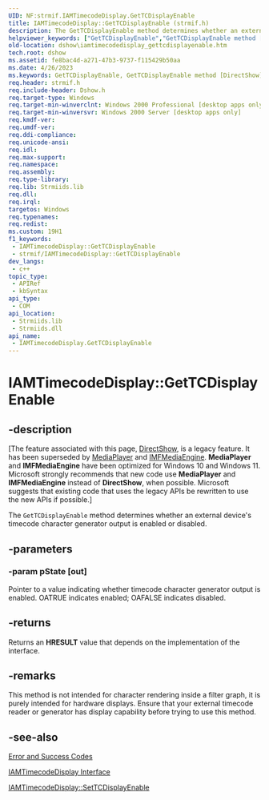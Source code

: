 ```yaml
---
UID: NF:strmif.IAMTimecodeDisplay.GetTCDisplayEnable
title: IAMTimecodeDisplay::GetTCDisplayEnable (strmif.h)
description: The GetTCDisplayEnable method determines whether an external device's timecode character generator output is enabled or disabled.
helpviewer_keywords: ["GetTCDisplayEnable","GetTCDisplayEnable method [DirectShow]","GetTCDisplayEnable method [DirectShow]","IAMTimecodeDisplay interface","IAMTimecodeDisplay interface [DirectShow]","GetTCDisplayEnable method","IAMTimecodeDisplay.GetTCDisplayEnable","IAMTimecodeDisplay::GetTCDisplayEnable","IAMTimecodeDisplayGetTCDisplayEnable","dshow.iamtimecodedisplay_gettcdisplayenable","strmif/IAMTimecodeDisplay::GetTCDisplayEnable"]
old-location: dshow\iamtimecodedisplay_gettcdisplayenable.htm
tech.root: dshow
ms.assetid: fe8bac4d-a271-47b3-9737-f115429b50aa
ms.date: 4/26/2023
ms.keywords: GetTCDisplayEnable, GetTCDisplayEnable method [DirectShow], GetTCDisplayEnable method [DirectShow],IAMTimecodeDisplay interface, IAMTimecodeDisplay interface [DirectShow],GetTCDisplayEnable method, IAMTimecodeDisplay.GetTCDisplayEnable, IAMTimecodeDisplay::GetTCDisplayEnable, IAMTimecodeDisplayGetTCDisplayEnable, dshow.iamtimecodedisplay_gettcdisplayenable, strmif/IAMTimecodeDisplay::GetTCDisplayEnable
req.header: strmif.h
req.include-header: Dshow.h
req.target-type: Windows
req.target-min-winverclnt: Windows 2000 Professional [desktop apps only]
req.target-min-winversvr: Windows 2000 Server [desktop apps only]
req.kmdf-ver: 
req.umdf-ver: 
req.ddi-compliance: 
req.unicode-ansi: 
req.idl: 
req.max-support: 
req.namespace: 
req.assembly: 
req.type-library: 
req.lib: Strmiids.lib
req.dll: 
req.irql: 
targetos: Windows
req.typenames: 
req.redist: 
ms.custom: 19H1
f1_keywords:
 - IAMTimecodeDisplay::GetTCDisplayEnable
 - strmif/IAMTimecodeDisplay::GetTCDisplayEnable
dev_langs:
 - c++
topic_type:
 - APIRef
 - kbSyntax
api_type:
 - COM
api_location:
 - Strmiids.lib
 - Strmiids.dll
api_name:
 - IAMTimecodeDisplay.GetTCDisplayEnable
---
```


# IAMTimecodeDisplay::GetTCDisplayEnable


## -description

\[The feature associated with this page, [DirectShow](/windows/win32/directshow/directshow), is a legacy feature. It has been superseded by [MediaPlayer](/uwp/api/Windows.Media.Playback.MediaPlayer) and [IMFMediaEngine](/windows/win32/api/mfmediaengine/nn-mfmediaengine-imfmediaengine). **MediaPlayer** and **IMFMediaEngine** have been optimized for Windows 10 and Windows 11. Microsoft strongly recommends that new code use **MediaPlayer** and **IMFMediaEngine** instead of **DirectShow**, when possible. Microsoft suggests that existing code that uses the legacy APIs be rewritten to use the new APIs if possible.\]

The <code>GetTCDisplayEnable</code> method determines whether an external device's timecode character generator output is enabled or disabled.

## -parameters

### -param pState [out]

Pointer to a value indicating whether timecode character generator output is enabled. OATRUE indicates enabled; OAFALSE indicates disabled.

## -returns

Returns an <b>HRESULT</b> value that depends on the implementation of the interface.

## -remarks

This method is not intended for character rendering inside a filter graph, it is purely intended for hardware displays. Ensure that your external timecode reader or generator has display capability before trying to use this method.

## -see-also

<a href="/windows/desktop/DirectShow/error-and-success-codes">Error and Success Codes</a>



<a href="/windows/desktop/api/strmif/nn-strmif-iamtimecodedisplay">IAMTimecodeDisplay Interface</a>



<a href="/windows/desktop/api/strmif/nf-strmif-iamtimecodedisplay-settcdisplayenable">IAMTimecodeDisplay::SetTCDisplayEnable</a>